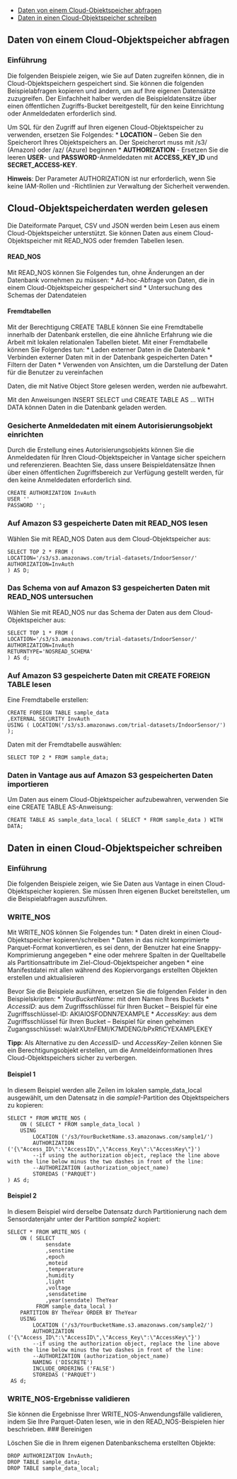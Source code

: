 -   [Daten von einem Cloud-Objektspeicher abfragen](#query-data-on-cloud-object-storage)
-   [Daten in einen Cloud-Objektspeicher schreiben](#write-data-to-a-cloud-object-store)

Daten von einem Cloud-Objektspeicher abfragen
---------------------------------------------

### Einführung

Die folgenden Beispiele zeigen, wie Sie auf Daten zugreifen können, die in Cloud-Objektspeichern gespeichert sind. Sie können die folgenden Beispielabfragen kopieren und ändern, um auf Ihre eigenen Datensätze zuzugreifen. Der Einfachheit halber werden die Beispieldatensätze über einen öffentlichen Zugriffs-Bucket bereitgestellt, für den keine Einrichtung oder Anmeldedaten erforderlich sind.

Um SQL für den Zugriff auf Ihren eigenen Cloud-Objektspeicher zu verwenden, ersetzen Sie Folgendes: \* **LOCATION** – Geben Sie den Speicherort Ihres Objektspeichers an. Der Speicherort muss mit /s3/ (Amazon) oder /az/ (Azure) beginnen \* **AUTHORIZATION** - Ersetzen Sie die leeren **USER**- und **PASSWORD**-Anmeldedaten mit **ACCESS\_KEY\_ID** und **SECRET\_ACCESS-KEY**.

**Hinweis**: Der Parameter AUTHORIZATION ist nur erforderlich, wenn Sie keine IAM-Rollen und -Richtlinien zur Verwaltung der Sicherheit verwenden.

Cloud-Objektspeicherdaten werden gelesen
----------------------------------------

Die Dateiformate Parquet, CSV und JSON werden beim Lesen aus einem Cloud-Objektspeicher unterstützt. Sie können Daten aus einem Cloud-Objektspeicher mit READ\_NOS oder fremden Tabellen lesen.

#### READ\_NOS

Mit READ\_NOS können Sie Folgendes tun, ohne Änderungen an der Datenbank vornehmen zu müssen: \* Ad-hoc-Abfrage von Daten, die in einem Cloud-Objektspeicher gespeichert sind \* Untersuchung des Schemas der Datendateien

#### Fremdtabellen

Mit der Berechtigung CREATE TABLE können Sie eine Fremdtabelle innerhalb der Datenbank erstellen, die eine ähnliche Erfahrung wie die Arbeit mit lokalen relationalen Tabellen bietet. Mit einer Fremdtabelle können Sie Folgendes tun: \* Laden externer Daten in die Datenbank \* Verbinden externer Daten mit in der Datenbank gespeicherten Daten \* Filtern der Daten \* Verwenden von Ansichten, um die Darstellung der Daten für die Benutzer zu vereinfachen

Daten, die mit Native Object Store gelesen werden, werden nie aufbewahrt.

Mit den Anweisungen INSERT SELECT und CREATE TABLE AS ... WITH DATA können Daten in die Datenbank geladen werden.

### Gesicherte Anmeldedaten mit einem Autorisierungsobjekt einrichten

Durch die Erstellung eines Autorisierungsobjekts können Sie die Anmeldedaten für Ihren Cloud-Objektspeicher in Vantage sicher speichern und referenzieren. Beachten Sie, dass unsere Beispieldatensätze Ihnen über einen öffentlichen Zugriffsbereich zur Verfügung gestellt werden, für den keine Anmeldedaten erforderlich sind.

    CREATE AUTHORIZATION InvAuth
    USER ''
    PASSWORD '';

### Auf Amazon S3 gespeicherte Daten mit READ\_NOS lesen

Wählen Sie mit READ\_NOS Daten aus dem Cloud-Objektspeicher aus:

    SELECT TOP 2 * FROM (
    LOCATION='/s3/s3.amazonaws.com/trial-datasets/IndoorSensor/'
    AUTHORIZATION=InvAuth
    ) AS D;

### Das Schema von auf Amazon S3 gespeicherten Daten mit READ\_NOS untersuchen

Wählen Sie mit READ\_NOS nur das Schema der Daten aus dem Cloud-Objektspeicher aus:

    SELECT TOP 1 * FROM (
    LOCATION='/s3/s3.amazonaws.com/trial-datasets/IndoorSensor/'
    AUTHORIZATION=InvAuth
    RETURNTYPE='NOSREAD_SCHEMA'
    ) AS d;

### Auf Amazon S3 gespeicherte Daten mit CREATE FOREIGN TABLE lesen

Eine Fremdtabelle erstellen:

    CREATE FOREIGN TABLE sample_data
    ,EXTERNAL SECURITY InvAuth
    USING ( LOCATION('/s3/s3.amazonaws.com/trial-datasets/IndoorSensor/') );

Daten mit der Fremdtabelle auswählen:

    SELECT TOP 2 * FROM sample_data;

### Daten in Vantage aus auf Amazon S3 gespeicherten Daten importieren

Um Daten aus einem Cloud-Objektspeicher aufzubewahren, verwenden Sie eine CREATE TABLE AS-Anweisung:

    CREATE TABLE AS sample_data_local ( SELECT * FROM sample_data ) WITH DATA;

Daten in einen Cloud-Objektspeicher schreiben
---------------------------------------------

### Einführung

Die folgenden Beispiele zeigen, wie Sie Daten aus Vantage in einen Cloud-Objektspeicher kopieren. Sie müssen Ihren eigenen Bucket bereitstellen, um die Beispielabfragen auszuführen.

### WRITE\_NOS

Mit WRITE\_NOS können Sie Folgendes tun: \* Daten direkt in einen Cloud-Objektspeicher kopieren/schreiben \* Daten in das nicht komprimierte Parquet-Format konvertieren, es sei denn, der Benutzer hat eine Snappy-Komprimierung angegeben \* eine oder mehrere Spalten in der Quelltabelle als Partitionsattribute im Ziel-Cloud-Objektspeicher angeben \* eine Manifestdatei mit allen während des Kopiervorgangs erstellten Objekten erstellen und aktualisieren

Bevor Sie die Beispiele ausführen, ersetzen Sie die folgenden Felder in den Beispielskripten: \* *YourBucketName*: mit dem Namen Ihres Buckets \* *AccessID*: aus dem Zugriffsschlüssel für Ihren Bucket – Beispiel für eine Zugriffsschlüssel-ID: AKIAIOSFODNN7EXAMPLE \* *AccessKey*: aus dem Zugriffsschlüssel für Ihren Bucket – Beispiel für einen geheimen Zugangsschlüssel: wJalrXUtnFEMI/K7MDENG/bPxRfiCYEXAMPLEKEY

**Tipp**: Als Alternative zu den *AccessID*- und *AccessKey*-Zeilen können Sie ein Berechtigungsobjekt erstellen, um die Anmeldeinformationen Ihres Cloud-Objektspeichers sicher zu verbergen.

#### Beispiel 1

In diesem Beispiel werden alle Zeilen im lokalen sample\_data\_local ausgewählt, um den Datensatz in die *sample1*-Partition des Objektspeichers zu kopieren:

    SELECT * FROM WRITE_NOS (
        ON ( SELECT * FROM sample_data_local )
        USING
            LOCATION ('/s3/YourBucketName.s3.amazonaws.com/sample1/')
            AUTHORIZATION ('{\"Access_ID\":\"AccessID\",\"Access_Key\":\"AccessKey\"}')
            --if using the authorization object, replace the line above with the line below minus the two dashes in front of the line:
            --AUTHORIZATION (authorization_object_name)        
            STOREDAS ('PARQUET')
    ) AS d;

#### Beispiel 2

In diesem Beispiel wird derselbe Datensatz durch Partitionierung nach dem Sensordatenjahr unter der Partition *sample2* kopiert:

    SELECT * FROM WRITE_NOS (
        ON ( SELECT
                sensdate
                ,senstime
                ,epoch
                ,moteid
                ,temperature
                ,humidity
                ,light
                ,voltage
                ,sensdatetime
                ,year(sensdate) TheYear
             FROM sample_data_local )
        PARTITION BY TheYear ORDER BY TheYear
        USING
            LOCATION ('/s3/YourBucketName.s3.amazonaws.com/sample2/')
            AUTHORIZATION ('{\"Access_ID\":\"AccessID\",\"Access_Key\":\"AccessKey\"}')
            --if using the authorization object, replace the line above with the line below minus the two dashes in front of the line:
            --AUTHORIZATION (authorization_object_name)              
            NAMING ('DISCRETE')
            INCLUDE_ORDERING ('FALSE')
            STOREDAS ('PARQUET')
     AS d;

### WRITE\_NOS-Ergebnisse validieren

Sie können die Ergebnisse Ihrer WRITE\_NOS-Anwendungsfälle validieren, indem Sie Ihre Parquet-Daten lesen, wie in den READ\_NOS-Beispielen hier beschrieben. \#\#\# Bereinigen

Löschen Sie die in Ihrem eigenen Datenbankschema erstellten Objekte:

    DROP AUTHORIZATION InvAuth;
    DROP TABLE sample_data;
    DROP TABLE sample_data_local;
